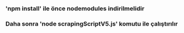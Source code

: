 ### 'npm install' ile önce nodemodules indirilmelidir
### Daha sonra 'node scrapingScriptV5.js' komutu ile çalıştırılır